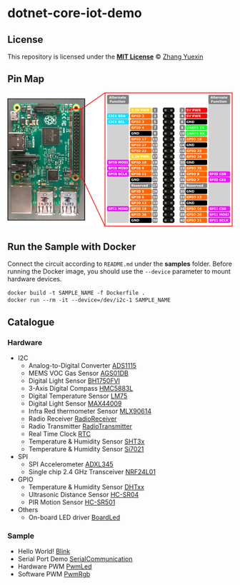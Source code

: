 # dotnet-core-iot-demo

## License
This repository is licensed under the [__MIT License__](LICENSE) © [Zhang Yuexin](https://zhangyue.xin)

## Pin Map
![](img/RP2_Pinout.png)

## Run the Sample with Docker
Connect the circuit according to `README.md` under the **samples** folder. Before running the Docker image, you should use the `--device` parameter to mount hardware devices.

```
docker build -t SAMPLE_NAME -f Dockerfile .
docker run --rm -it --device=/dev/i2c-1 SAMPLE_NAME
```

## Catalogue

### Hardware
* I2C
  * Analog-to-Digital Converter [ADS1115](src/Ads1115)
  * MEMS VOC Gas Sensor [AGS01DB](src/Ags01db)
  * Digital Light Sensor [BH1750FVI](src/Bh1750fvi)
  * 3-Axis Digital Compass [HMC5883L](src/Hmc5883l)
  * Digital Temperature Sensor [LM75](src/Lm75)
  * Digital Light Sensor [MAX44009](src/Max44009)
  * Infra Red thermometer Sensor [MLX90614](src/Mlx90614)
  * Radio Receiver [RadioReceiver](src/RadioReceiver)
  * Radio Transmitter [RadioTransmitter](src/RadioTransmitter)
  * Real Time Clock [RTC](src/Rtc)
  * Temperature & Humidity Sensor [SHT3x](src/Sht3x)
  * Temperature & Humidity Sensor [Si7021](src/Si7021)
* SPI
  * SPI Accelerometer [ADXL345](src/Adxl345)
  * Single chip 2.4 GHz Transceiver [NRF24L01](src/Nrf24l01)
* GPIO
  * Temperature & Humidity Sensor [DHTxx](src/Dhtxx)
  * Ultrasonic Distance Sensor [HC-SR04](src/HCsr04)
  * PIR Motion Sensor [HC-SR501](src/HCsr501)
* Others
  * On-board LED driver [BoardLed](src/BoardLed)

### Sample
* Hello World! [Blink](src/Blink)
* Serial Port Demo [SerialCommunication](src/SerialCommunication)
* Hardware PWM [PwmLed](src/PwmLed)
* Software PWM [PwmRgb](src/PwmRgb)